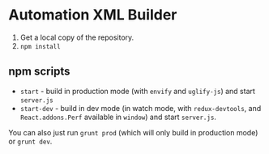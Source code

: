 # Automation XML Builder
1. Get a local copy of the repository.
2. `npm install`

## npm scripts
- `start` - build in production mode (with `envify` and `uglify-js`) and start `server.js`
- `start-dev` - build in dev mode (in watch mode, with `redux-devtools`, and `React.addons.Perf` available in `window`) and start `server.js`.

You can also just run `grunt prod` (which will only build in production mode) or `grunt dev`.
